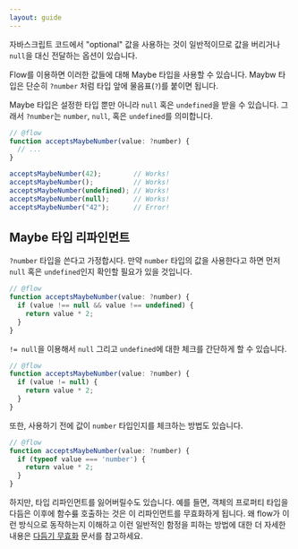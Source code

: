```yaml
---
layout: guide
---
```


자바스크립트 코드에서 "optional" 값을 사용하는 것이 일반적이므로 값을 버리거나 `null`을 대신 전달하는 옵션이 있습니다.

Flow를 이용하면 이러한 값들에 대해 Maybe 타입을 사용할 수 있습니다. Maybw 타입은 단순히 `?number` 처럼 타입 앞에 물음표(`?`)를 붙이면 됩니다.

Maybe 타입은 설정한 타입 뿐만 아니라 `null` 혹은 `undefined`을 받을 수 있습니다. 그래서 `?number`는 `number`, `null`, 혹은 `undefined`를 의미합니다.

```js
// @flow
function acceptsMaybeNumber(value: ?number) {
  // ...
}

acceptsMaybeNumber(42);        // Works!
acceptsMaybeNumber();          // Works!
acceptsMaybeNumber(undefined); // Works!
acceptsMaybeNumber(null);      // Works!
acceptsMaybeNumber("42");      // Error!
```

## Maybe 타입 리파인먼트 <a class="toc" id="toc-refining-maybe-types" href="#toc-refining-maybe-types"></a>

`?number` 타입을 쓴다고 가정합시다. 만약 `number` 타입의 값을 사용한다고 하면 먼저 `null` 혹은 `undefined`인지 확인할 필요가 있을 것입니다.

```js
// @flow
function acceptsMaybeNumber(value: ?number) {
  if (value !== null && value !== undefined) {
    return value * 2;
  }
}
```

`!= null`을 이용해서 `null` 그리고 `undefined`에 대한 체크를 간단하게 할 수 있습니다.

```js
// @flow
function acceptsMaybeNumber(value: ?number) {
  if (value != null) {
    return value * 2;
  }
}
```

또한, 사용하기 전에 값이 `number` 타입인지를 체크하는 방법도 있습니다.

```js
// @flow
function acceptsMaybeNumber(value: ?number) {
  if (typeof value === 'number') {
    return value * 2;
  }
}
```

하지만, 타입 리파인먼트를 잃어버릴수도 있습니다. 예를 들면, 객체의 프로퍼티 타입을 다듬은 이후에 함수릃 호출하는 것은 이 리파인먼트를 무효화하게 됩니다. 왜 flow가 이런 방식으로 동작하는지 이해하고 이런 일반적인 함정을 피하는 방법에 대한 더 자세한 내용은 [다듬기 무효화](../../lang/refinements/#toc-refinement-invalidation) 문서를 참고하세요. 

